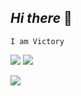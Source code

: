 ## *Hi there* 👋
```
I am Victory
```


<p align:"center">
<img width:30% src="https://github-readme-stats.vercel.app/api?username=Vicksbabe58&show_icons=true&theme=radical"   />
<img width:30% src="http://github-readme-streak-stats.herokuapp.com?user=Vicksbabe58&theme=radical&https://git.io/streak-stats"/>
</p>
<p align:"center">
<img width :20% src="https://github-readme-stats.vercel.app/api/top-langs/?username=vicksbabe58&layout=compact&https://github.com/vicksbabe58/github-readme-stats"  />
</p>






<!--
**Vicksbabe58/Vicksbabe58** is a ✨ _special_ ✨ repository because its `README.md` (this file) appears on your GitHub profile.

Here are some ideas to get you started:

- 🔭 I’m currently working on ...
- 🌱 I’m currently learning ...
- 👯 I’m looking to collaborate on ...
- 🤔 I’m looking for help with ...
- 💬 Ask me about ...
- 📫 How to reach me: ...
- 😄 Pronouns: ...
- ⚡ Fun fact: ...
-->
